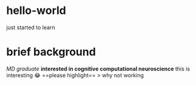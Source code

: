 # hello-world
just started to learn
# brief background 
*MD graduate* **interested in cognitive computational neuroscience**
this is interesting 😂
==please highlight==    > why not working 


